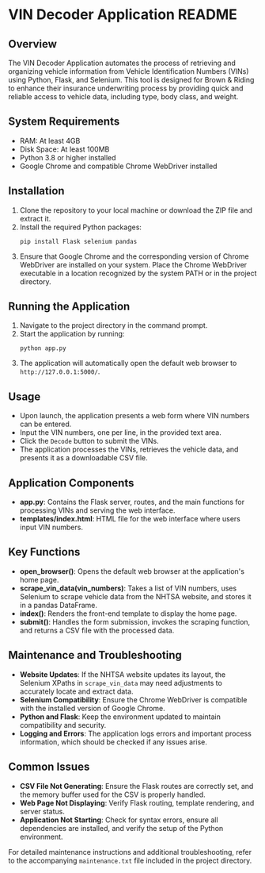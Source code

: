 # VIN Decoder Application README

## Overview
The VIN Decoder Application automates the process of retrieving and organizing vehicle information from Vehicle Identification Numbers (VINs) using Python, Flask, and Selenium. This tool is designed for Brown & Riding to enhance their insurance underwriting process by providing quick and reliable access to vehicle data, including type, body class, and weight.

## System Requirements
- RAM: At least 4GB
- Disk Space: At least 100MB
- Python 3.8 or higher installed
- Google Chrome and compatible Chrome WebDriver installed

## Installation
1. Clone the repository to your local machine or download the ZIP file and extract it.
2. Install the required Python packages:
   ```
   pip install Flask selenium pandas
   ```
3. Ensure that Google Chrome and the corresponding version of Chrome WebDriver are installed on your system. Place the Chrome WebDriver executable in a location recognized by the system PATH or in the project directory.

## Running the Application
1. Navigate to the project directory in the command prompt.
2. Start the application by running:
   ```
   python app.py
   ```
3. The application will automatically open the default web browser to `http://127.0.0.1:5000/`.

## Usage
- Upon launch, the application presents a web form where VIN numbers can be entered.
- Input the VIN numbers, one per line, in the provided text area.
- Click the `Decode` button to submit the VINs.
- The application processes the VINs, retrieves the vehicle data, and presents it as a downloadable CSV file.

## Application Components
- **app.py**: Contains the Flask server, routes, and the main functions for processing VINs and serving the web interface.
- **templates/index.html**: HTML file for the web interface where users input VIN numbers.

## Key Functions
- **open_browser()**: Opens the default web browser at the application's home page.
- **scrape_vin_data(vin_numbers)**: Takes a list of VIN numbers, uses Selenium to scrape vehicle data from the NHTSA website, and stores it in a pandas DataFrame.
- **index()**: Renders the front-end template to display the home page.
- **submit()**: Handles the form submission, invokes the scraping function, and returns a CSV file with the processed data.

## Maintenance and Troubleshooting
- **Website Updates**: If the NHTSA website updates its layout, the Selenium XPaths in `scrape_vin_data` may need adjustments to accurately locate and extract data.
- **Selenium Compatibility**: Ensure the Chrome WebDriver is compatible with the installed version of Google Chrome.
- **Python and Flask**: Keep the environment updated to maintain compatibility and security.
- **Logging and Errors**: The application logs errors and important process information, which should be checked if any issues arise.

## Common Issues
- **CSV File Not Generating**: Ensure the Flask routes are correctly set, and the memory buffer used for the CSV is properly handled.
- **Web Page Not Displaying**: Verify Flask routing, template rendering, and server status.
- **Application Not Starting**: Check for syntax errors, ensure all dependencies are installed, and verify the setup of the Python environment.

For detailed maintenance instructions and additional troubleshooting, refer to the accompanying `maintenance.txt` file included in the project directory.
